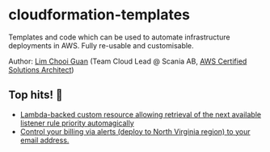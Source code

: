 # cloudformation-templates

Templates and code which can be used to automate infrastructure deployments in AWS.  Fully re-usable and customisable.

Author: [Lim Chooi Guan](https://www.linkedin.com/in/cgl88/) (Team Cloud Lead @ Scania AB, [AWS Certified Solutions Architect](https://www.certmetrics.com/amazon/public/badge.aspx?i=1&t=c&d=2018-11-08&ci=AWS00446559&dm=80))

## Top hits! 🤙

* [Lambda-backed custom resource allowing retrieval of the next available listener rule priority automagically](https://github.com/minimice/cloudformation-templates/tree/master/lambda-backed-custom-resource-automate-listener-rule-priority-retrieval)
* [Control your billing via alerts (deploy to North Virginia region) to your email address.](https://github.com/minimice/cloudformation-templates/tree/master/cloudwatch-alarms-billing)
